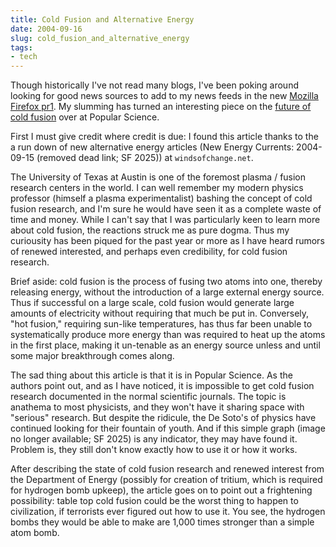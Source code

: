 ```yaml
---
title: Cold Fusion and Alternative Energy
date: 2004-09-16
slug: cold_fusion_and_alternative_energy
tags:
- tech
---
```


Though historically I've not read many blogs, I've been poking around looking
for good news sources to add to my news feeds in the new [Mozilla Firefox
pr1](https://www.mozilla.org/). My slumming has turned an interesting piece on
the [future of cold
fusion](https://www.popularmechanics.com/science/energy/a6848/is-fusion-power-finally-for-real/)
over at Popular Science.

<!-- truncate -->

First I must give credit where credit is due: I found this article thanks to the
a run down of new alternative energy articles (New Energy Currents:
2004-09-15 (removed dead link; SF 2025)) at `windsofchange.net`.

The University of Texas at Austin is one of the foremost plasma / fusion
research centers in the world. I can well remember my modern physics professor
(himself a plasma experimentalist) bashing the concept of cold fusion research,
and I'm sure he would have seen it as a complete waste of time and money. While
I can't say that I was particularly keen to learn more about cold fusion, the
reactions struck me as pure dogma. Thus my curiousity has been piqued for the
past year or more as I have heard rumors of renewed interested, and perhaps even
credibility, for cold fusion research.

Brief aside: cold fusion is the process of fusing two atoms into one, thereby
releasing energy, without the introduction of a large external energy source.
Thus if successful on a large scale, cold fusion would generate large amounts of
electricity without requiring that much be put in. Conversely, "hot fusion,"
requiring sun-like temperatures, has thus far been unable to systematically
produce more energy than was required to heat up the atoms in the first place,
making it un-tenable as an energy source unless and until some major
breakthrough comes along.

The sad thing about this article is that it is in Popular Science. As the
authors point out, and as I have noticed, it is impossible to get cold fusion
research documented in the normal scientific journals. The topic is anathema to
most physicists, and they won't have it sharing space with "serious" research.
But despite the ridicule, the De Soto's of physics have continued looking for
their fountain of youth. And if this
simple graph (image no longer available; SF 2025) is any indicator, they may have found it. Problem is, they
still don't know exactly how to use it or how it works.

After describing the state of cold fusion research and renewed interest from the
Department of Energy (possibly for creation of tritium, which is required for
hydrogen bomb upkeep), the article goes on to point out a frightening
possibility: table top cold fusion could be the worst thing to happen to
civilization, if terrorists ever figured out how to use it. You see, the
hydrogen bombs they would be able to make are 1,000 times stronger than a simple
atom bomb.
